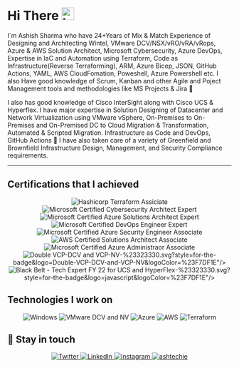 # Hi There <img src="https://user-images.githubusercontent.com/1303154/88677602-1635ba80-d120-11ea-84d8-d263ba5fc3c0.gif" width="28px" alt="hi">

I`m Ashish Sharma who have 24+Years of Mix & Match Experience of Designing and Architecting Wintel, VMware DCV/NSX/vRO/vRA/vRops, Azure & AWS Solution Architect, Microsoft Cybersecurity, Azure DevOps, Expertise in IaC and Automation using Terraform, Code as Infrastructure(Reverse Terraforming), ARM, Azure Bicep, JSON, GitHub Actions, YAML, AWS CloudFomation, Poweshell, Azure Powershell etc. I also Have good knowledge of Scrum, Kanban and other Agile and Poject Management tools and methodologies like MS Projects & Jira :rocket:

I also has good knowledge of Cisco InterSight along with Cisco UCS & Hyperflex. I have major expertise in Solution Designing of Datacenter and Network Virtualization using VMware vSphere, On-Premises to On-Premises and On-Premised DC to Cloud Migration & Transformation, Automated & Scripted Migration. Infrastructure as Code and DevOps, GitHub Actions :rocket: I have also taken care of a variety of Greenfield and Brownfield Infrastructure Design, Management, and Security Compliance requirements.

---

## Certifications that I achieved
<div align="center">
  <img alt="Hashicorp Terraform Assiciate" />
  <img alt="Microsoft Certified Cybersecurity Architect Expert" src="https://img.shields.io/badge/Microsoft-Certified-Cybersecurity-Architect-Expert-%23092E20.svg?style=for-the-badge&logo=Microsoft-Certified-Cybersecurity-Architect-Expert&logoColor=white"/>
  <img alt="Microsoft Certified Azure Solutions Architect Expert" src="https://img.shields.io/badge/Microsoft-Certified-Azure-Solutions-Architect-Expert-%23323330.svg?style=for-the-badge&logo=Microsoft-Certified-Azure-Solutions-Architect-Expert&logoColor=%23F7DF1E"/>
  <img alt="Microsoft Certified DevOps Engineer Expert" src="https://img.shields.io/badge/Microsoft-Certified-DevOps-Engineer-Expert.svg?style=for-the-badge&logo=Microsoft-Certified-DevOps-Engineer-Expert&logoColor=%2361DAFB"/>
  <img alt="Microsoft Certified Azure Security Engineer Associate" src="https://img.shields.io/badge/Microsoft-Certified-Azure-Security-Engineer-Associate-%23323330.svg?style=for-the-badge&logo=Microsoft-Certified-Azure-Security-Engineer-Associate&logoColor=%23F7DF1E"/>
  <img alt="AWS Certified Solutions Architect Associate" src="https://img.shields.io/badge/AWS-Certified-Solutions-Architect-Associate-%2320232a.svg?style=for-the-badge&logo=AWS-Certified-Solutions-Architect-Associate&logoColor=%2361DAFB"/>
  <img alt="Microsoft Certified Azure Administraor Associate" src="https://img.shields.io/badge/Microsoft-Certified-Azure-Administraor-Associate-%23323330.svg?style=for-the-badge&logo=Microsoft-Certified-Azure-Administraor-Associate&logoColor=%23F7DF1E"/>
  <img alt="Double VCP-DCV and VCP-NV" src="https://img.shields.io/badge/<img alt="Double-VCP-DCV-and-VCP-NV" src="https://img.shields.io/badge/Double-VCP-DCV-and-VCP-NV-%23323330.svg?style=for-the-badge&logo=javascript&logoColor=%23F7DF1E"/>-%23323330.svg?style=for-the-badge&logo=Double-VCP-DCV-and-VCP-NV&logoColor=%23F7DF1E"/>
  <img alt="Black Belt - Tech Expert FY 22 for UCS and HyperFlex" src="https://img.shields.io/badge/<img alt="BlackBelt-TechExpert-FY22-UCS-and-HyperFlex" src="https://img.shields.io/badge/BlackBelt-TechExpert-FY22-UCS-and-HyperFlex-%23323330.svg?style=for-the-badge&logo=BlackBelt-TechExpert-FY22-UCS-and-HyperFlex&logoColor=%23F7DF1E"/>-%23323330.svg?style=for-the-badge&logo=javascript&logoColor=%23F7DF1E"/>
</div>

## Technologies I work on
<div align="center">
  <img alt="Windows" src="https://img.shields.io/badge/AWS-%23FF9900.svg?style=for-the-badge&logo=Windows&logoColor=white"/>
  <img alt="VMware DCV and NV" src="https://img.shields.io/badge/docker-%230db7ed.svg?style=for-the-badge&logo=VMware-DCV-and-NV&logoColor=white"/>
  <img alt="Azure" src="https://img.shields.io/badge/heroku-%23430098.svg?style=for-the-badge&logo=Azure&logoColor=white"/>
  <img alt="AWS" src="https://img.shields.io/badge/nginx-%23009639.svg?style=for-the-badge&logo=Amazon-AWS&logoColor=white"/> 
  <img alt="Terraform" src="https://img.shields.io/badge/jenkins-%232C5263.svg?style=for-the-badge&logo=Heshicorp-Terraform&logoColor=white"/>
</div>

## :link:	Stay in touch

<div align="center">
  <a href="https://twitter.com/ashtechie777" target="_blank">
    <img alt="Twitter" src="https://img.shields.io/badge/ashtechie777-%231DA1F2.svg?style=for-the-badge&logo=Twitter&logoColor=white"/>
  </a>
  <a href="https://www.linkedin.com/in/ashish-sharma-51b3a19/" target="_blank">
    <img alt="LinkedIn" src="https://img.shields.io/badge/linkedin-%230077B5.svg?style=for-the-badge&logo=linkedin&logoColor=white"/>
  </a>
  <a href="https://www.instagram.com/ashtechieworld" target="_blank">
  <img alt="instagram" src="https://img.shields.io/badge/instagram-%231877F2.svg?style=for-the-badge&logo=instagram&logoColor=white"/>
  </a>
  <a href="mailto:ashish@ashtechie.com" target="_blank">
  <img alt="ashtechie" src="https://img.shields.io/badge/Mail-D14836?style=for-the-badge&logo=ashtechie&logoColor=white" />
</a>
</div>
